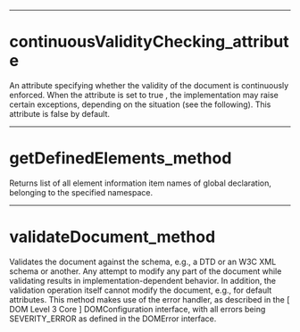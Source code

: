 

---

# continuousValidityChecking_attribute

An attribute specifying whether the validity of the document is continuously enforced. When the attribute is set to true , the implementation may raise certain exceptions, depending on the situation (see the following). This attribute is false by default.



---

# getDefinedElements_method

Returns list of all element information item names of global declaration, belonging to the specified namespace.



---

# validateDocument_method

Validates the document against the schema, e.g., a DTD or an W3C XML schema or another. Any attempt to modify any part of the document while validating results in implementation-dependent behavior. In addition, the validation operation itself cannot modify the document, e.g., for default attributes. This method makes use of the error handler, as described in the [ DOM Level 3 Core ] DOMConfiguration interface, with all errors being SEVERITY_ERROR as defined in the DOMError interface.